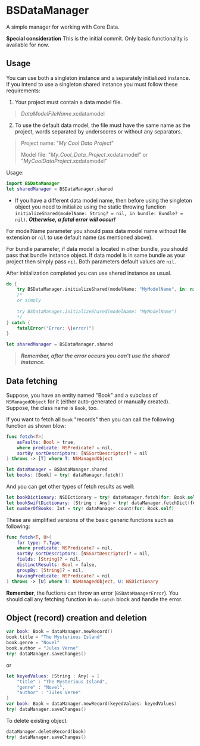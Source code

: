 # BSDataManager

A simple manager for working with Core Data.

**Special consideration**
This is the initial commit. Only basic functionality is available for now.

## Usage

You can use both a singleton instance and a separately initialized instance.
If you intend to use a singleton shared instance you must follow these requirements:

1. Your project must contain a data model file.
> *DataModelFileName*.xcdatamodel

2. To use the default data model, the file must have the same name as the project, words separated by underscores or without any separators.
> Project name: "*My Cool Data Project*"
>
> Model file: "*My_Cool_Data_Project*.xcdatamodel" or "*MyCoolDataProject*.xcdatamodel"

Usage:
```swift
import BSDataManager
let sharedManager = BSDataManager.shared
```

+ If you have a different data model name, then before using the singleton object you need to initialize using the static throwing function `initializeShared(modelName: String? = nil, in bundle: Bundle? = nil)`. ***Otherwise, a fatal error will occur!***

For modelName parameter you should pass data model name without file extension or `nil` to use default name (as mentioned above).

For bundle parameter, if data model is located in other bundle, you should pass that bundle instance object. If data model is in same bundle as your project then simply pass `nil`.
Both parameters default values are `nil`.

After initialization completed you can use shered instance as usual.

```swift
do {
    try BSDataManager.initializeShared(modelName: "MyModelName", in: nil)
    /*
    or simply
    
    try BSDataManager.initializeShared(modelName: "MyModelName")
    */
} catch {
    fatalError("Error: \(error)")
}

let sharedManager = BSDataManager.shared
```

> ***Remember, after the error occurs you can't use the shared instance.***


## Data fetching

Suppose, you have an entity named "Book" and a subclass of `NSManagedObject` for it (either auto-generated or manually created). Suppose, the class name is `Book`, too.

If you want to fetch all `Book` "records" then you can call the following function as shown blow:

```swift
func fetch<T>(
    asFaults: Bool = true,
    where predicate: NSPredicate? = nil,
    sortBy sortDescriptors: [NSSortDescriptor]? = nil
) throws -> [T] where T: NSManagedObject
```

```swift
let dataManager = BSDataManager.shared
let books: [Book] = try! dataManager.fetch()
```

And you can get other types of fetch results as well:

```swift
let bookDictionary: NSDIctionary = try! dataManager.fetch(for: Book.self)
let bookSwiftDictionary: [String : Any] = try! dataManager.fetchDict(for: Book.self)
let numberOfBooks: Int = try! dataManager.count(for: Book.self)
```

These are simplified versions of the basic generic functions such as following:

```swift
func fetch<T, U>(
    for type: T.Type,
    where predicate: NSPredicate? = nil,
    sortBy sortDescriptors: [NSSortDescriptor]? = nil,
    fields: [String]? = nil,
    distinctResults: Bool = false,
    groupBy: [String]? = nil,
    havingPredicate: NSPredicate? = nil
) throws -> [U] where T: NSManagedObject, U: NSDictionary
```

**Remember**, the fuctions can throw an error (`BSDataManagerError`). You should call any fetching function in `do-catch` block and handle the error.

## Object (record) creation and deletion

```swift
var book: Book = dataManager.newRecord()
book.title = "The Mysterious Island"
book.genre = "Novel"
book.author = "Jules Verne"
try! dataManager.saveChanges()
```

or

```swift
let keyedValues: [String : Any] = [
    "title" : "The Mysterious Island",
    "genre" : "Novel",
    "author" : "Jules Verne"
]
var book: Book = dataManager.newRecord(keyedValues: keyedValues)
try! dataManager.saveChanges()
```

To delete existing object:
```swift
dataManager.deleteRecord(book)
try! dataManager.saveChanges()
```
